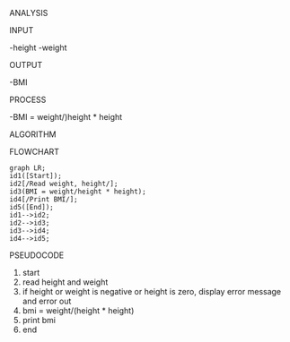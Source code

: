 ANALYSIS 

INPUT 

-height
-weight 

OUTPUT 

-BMI 

PROCESS 

-BMI = weight/)height * height 

ALGORITHM
 
  FLOWCHART

```mermaid
graph LR;
id1([Start]);
id2[/Read weight, height/];
id3(BMI = weight/height * height);
id4[/Print BMI/];
id5([End]);
id1-->id2;
id2-->id3;
id3-->id4;
id4-->id5;
```
 PSEUDOCODE

1. start
2. read height and weight
3. if height or weight is negative or height is zero, display error message and error out
4. bmi = weight/(height * height)
5. print bmi
6. end 

